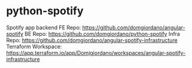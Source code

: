 # python-spotify
Spotify app backend
FE Repo: https://github.com/domgiordano/angular-spotify
BE Repo: https://github.com/domgiordano/python-spotify
Infra Repo: https://github.com/domgiordano/angular-spotify-infrastructure
Terraform Workspace: https://app.terraform.io/app/Domjgiordano/workspaces/angular-spotify-infrastructure
